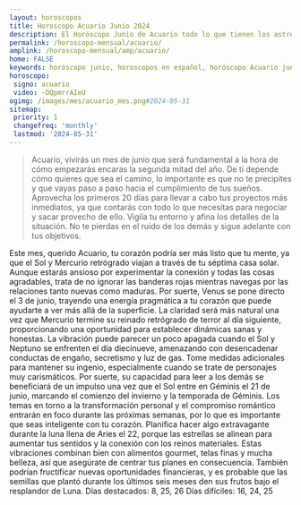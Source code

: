 ```yaml
---
layout: horoscopos
title: Horoscopo Acuario Junio 2024
description: El Horóscopo Junio de Acuario todo lo que tienen los astros preparados para este mes, amor, trabajo, familia. Todo sobre astrologia, tarot, predicciones. Horoscopo gratis en español, predicciones y astrología.
permalink: /horoscopo-mensual/acuario/
amplink: /horoscopo-mensual/amp/acuario/
home: FALSE
keywords: horóscopo junio, horoscopos en español, horóscopo Acuario junio , horóscopo esperanza gracia, horoscop, horóscopos gratis, horoscopo Acuario, Tarot, Astrologia, Zodíaco, Acuario, horoscopo gratis, horoscopo del mes 
horoscopo:
 signo: acuario
 video: -DQpmrrAIeU
ogimg: /images/mes/acuario_mes.png#2024-05-31
sitemap:
 priority: 1
 changefreq: 'monthly'
 lastmod: '2024-05-31'
---
```



 > Acuario, vivirás un mes de junio que será fundamental a la hora de cómo empezarás encaras la segunda mitad del año. De ti depende cómo quieres que sea el camino, lo importante es que no te precipites y que vayas paso a paso hacia el cumplimiento de tus sueños. Aprovecha los primeros 20 días para llevar a cabo tus proyectos más inmediatos, ya que contarás con todo lo que necesitas para negociar y sacar provecho de ello. Vigila tu entorno y afina los detalles de la situación. No te pierdas en el ruido de los demás y sigue adelante con tus objetivos.



Este mes, querido Acuario, tu corazón podría ser más listo que tu mente, ya que el Sol y Mercurio retrógrado viajan a través de tu séptima casa solar. Aunque estarás ansioso por experimentar la conexión y todas las cosas agradables, trata de no ignorar las banderas rojas mientras navegas por las relaciones tanto nuevas como maduras.
Por suerte, Venus se pone directo el 3 de junio, trayendo una energía pragmática a tu corazón que puede ayudarte a ver más allá de la superficie. La claridad será más natural una vez que Mercurio termine su reinado retrógrado de terror al día siguiente, proporcionando una oportunidad para establecer dinámicas sanas y honestas.
La vibración puede parecer un poco apagada cuando el Sol y Neptuno se enfrenten el día diecinueve, amenazando con desencadenar conductas de engaño, secretismo y luz de gas. Tome medidas adicionales para mantener su ingenio, especialmente cuando se trate de personajes muy carismáticos.
Por suerte, su capacidad para leer a los demás se beneficiará de un impulso una vez que el Sol entre en Géminis el 21 de junio, marcando el comienzo del invierno y la temporada de Géminis. Los temas en torno a la transformación personal y el compromiso romántico entrarán en foco durante las próximas semanas, por lo que es importante que seas inteligente con tu corazón.
Planifica hacer algo extravagante durante la luna llena de Aries el 22, porque las estrellas se alinean para aumentar tus sentidos y la conexión con los reinos materiales. Estas vibraciones combinan bien con alimentos gourmet, telas finas y mucha belleza, así que asegúrate de centrar tus planes en consecuencia. También podrían fructificar nuevas oportunidades financieras, y es probable que las semillas que plantó durante los últimos seis meses den sus frutos bajo el resplandor de Luna.
Días destacados: 8, 25, 26
Días difíciles: 16, 24, 25